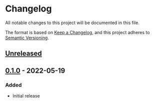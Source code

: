 # Changelog
All notable changes to this project will be documented in this file.

The format is based on [Keep a Changelog](https://keepachangelog.com/en/1.0.0/),
and this project adheres to [Semantic Versioning](https://semver.org/spec/v2.0.0.html).

## [Unreleased]

## [0.1.0] - 2022-05-19
### Added
- Initial release

[Unreleased]: https://github.com/pexip/pexip-android-sdk/compare/0.1.0...HEAD
[0.1.0]: https://github.com/pexip/pexip-android-sdk/releases/tag/0.1.0
